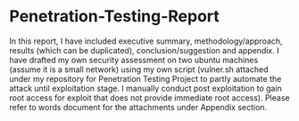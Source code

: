 # Penetration-Testing-Report
In this report, I have included executive summary, methodology/approach, results (which can be duplicated),  conclusion/suggestion and appendix. I have drafted my own security assessment on two ubuntu machines (assume it is a small network) using my own script (vulner.sh attached under my repository for Penetration Testing Project
to partly automate the attack until exploitation stage. I manually conduct post exploitation to gain root access for exploit that does not provide immediate root access). Please refer to words document for the attachments under Appendix section.
